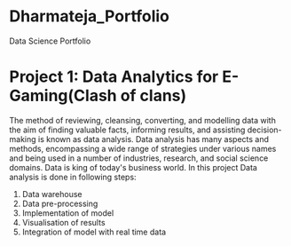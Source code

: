 # Dharmateja_Portfolio
Data Science Portfolio

# Project 1: Data Analytics for E- Gaming(Clash of clans)

The method of reviewing, cleansing, converting, and modelling data with the aim 
of finding valuable facts, informing results, and assisting decision-making is known 
as data analysis. Data analysis has many aspects and methods, encompassing a wide 
range of strategies under various names and being used in a number of industries, 
research, and social science domains. Data is king of today's business world.
In this project Data analysis is done in following steps:
1. Data warehouse
2. Data pre-processing
3. Implementation of model
4. Visualisation of results
5. Integration of model with real time data



